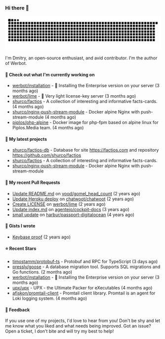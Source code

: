 ### Hi there 👋

![](https://github.com/shurco/shurco/raw/output/github-contribution-grid-snake.svg)

I'm Dmitry, an open-source enthusiast, and avid contributor. I'm the author of Werbot. 

#### 👷 Check out what I'm currently working on

- [werbot/installation](https://github.com/werbot/installation) - 🚀 Installing the Enterprise version on your server (3 months ago)
- [werbot/lime](https://github.com/werbot/lime) - 🍋 Very light license-key server (3 months ago)
- [shurco/factios](https://github.com/shurco/factios) - A collection of interesting and informative facts-cards. (4 months ago)
- [shurco/nginx-push-stream-module](https://github.com/shurco/nginx-push-stream-module) - Docker alpine Nginx with push-stream-module (4 months ago)
- [piplos/php-alpine](https://github.com/piplos/php-alpine) - Docker image for php-fpm based on alpine linux for Piplos.Media team. (4 months ago)

#### 🌱 My latest projects

- [shurco/factios-db](https://github.com/shurco/factios-db) - Database for site https://factios.com and repository https://github.com/shurco/factios
- [shurco/factios](https://github.com/shurco/factios) - A collection of interesting and informative facts-cards.
- [shurco/nginx-push-stream-module](https://github.com/shurco/nginx-push-stream-module) - Docker alpine Nginx with push-stream-module

#### 🔨 My recent Pull Requests

- [Update README.md](https://github.com/vood/gomel_head_count/pull/1) on [vood/gomel_head_count](https://github.com/vood/gomel_head_count) (2 years ago)
- [Update Heroku deploy](https://github.com/chatwoot/chatwoot/pull/1030) on [chatwoot/chatwoot](https://github.com/chatwoot/chatwoot) (2 years ago)
- [Create LICENSE](https://github.com/werbot/lime/pull/1) on [werbot/lime](https://github.com/werbot/lime) (2 years ago)
- [Update index.md](https://github.com/agentejo/cockpit-docs/pull/18) on [agentejo/cockpit-docs](https://github.com/agentejo/cockpit-docs) (3 years ago)
- [small update](https://github.com/harbur/passport-digitalocean/pull/1) on [harbur/passport-digitalocean](https://github.com/harbur/passport-digitalocean) (4 years ago)

#### 📓 Gists I wrote

- [Keybase proof](https://gist.github.com/959752bb9b046d792e71ca185f48d641) (2 years ago)

#### ⭐ Recent Stars

- [timostamm/protobuf-ts](https://github.com/timostamm/protobuf-ts) - Protobuf and RPC for TypeScript (3 days ago)
- [pressly/goose](https://github.com/pressly/goose) - A database migration tool. Supports SQL migrations and Go functions.  (2 months ago)
- [werbot/installation](https://github.com/werbot/installation) - 🚀 Installing the Enterprise version on your server (3 months ago)
- [upx/upx](https://github.com/upx/upx) - UPX - the Ultimate Packer for eXecutables (4 months ago)
- [afiskon/promtail-client](https://github.com/afiskon/promtail-client) - Promtail client library. Promtail is an agent for Loki logging system. (4 months ago)

#### 💬 Feedback

If you use one of my projects, I'd love to hear from you! Don't be shy and let me know what you liked
and what needs being improved. Got an issue? Open a ticket, I don't bite and will try my best to help!
